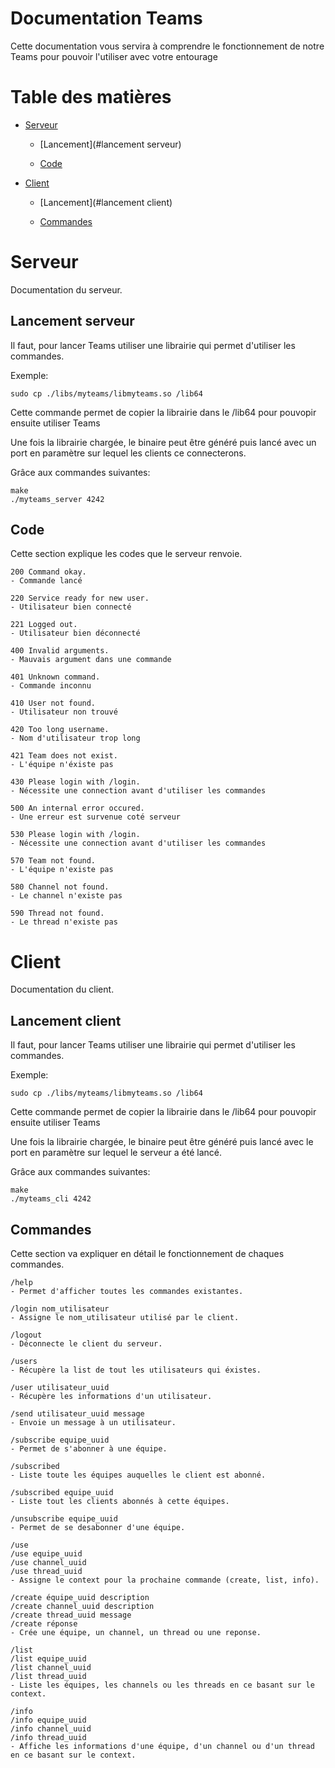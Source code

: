 # Documentation Teams

Cette documentation vous servira à comprendre le fonctionnement de notre Teams pour pouvoir l'utiliser avec votre entourage

# Table des matières

- [Serveur](#serveur)

    - [Lancement](#lancement serveur)

    - [Code](#code)

- [Client](#serveur)

    - [Lancement](#lancement client)

    - [Commandes](#commandes)

# Serveur

Documentation du serveur.

## Lancement serveur

Il faut, pour lancer Teams utiliser une librairie qui permet d'utiliser les commandes.

Exemple:
```
sudo cp ./libs/myteams/libmyteams.so /lib64
```

Cette commande permet de copier la librairie dans le /lib64 pour pouvopir ensuite utiliser Teams

Une fois la librairie chargée, le binaire peut être généré puis lancé avec un port en paramètre sur lequel les clients ce connecterons.

Grâce aux commandes suivantes:

```
make
./myteams_server 4242
```

## Code

Cette section explique les codes que le serveur renvoie.

```
200 Command okay.
- Commande lancé

220 Service ready for new user.
- Utilisateur bien connecté

221 Logged out.
- Utilisateur bien déconnecté

400 Invalid arguments.
- Mauvais argument dans une commande

401 Unknown command.
- Commande inconnu

410 User not found.
- Utilisateur non trouvé

420 Too long username.
- Nom d'utilisateur trop long

421 Team does not exist.
- L'équipe n'éxiste pas

430 Please login with /login.
- Nécessite une connection avant d'utiliser les commandes

500 An internal error occured.
- Une erreur est survenue coté serveur

530 Please login with /login.
- Nécessite une connection avant d'utiliser les commandes

570 Team not found.
- L'équipe n'existe pas

580 Channel not found.
- Le channel n'existe pas

590 Thread not found.
- Le thread n'existe pas

```

# Client

Documentation du client.

## Lancement client

Il faut, pour lancer Teams utiliser une librairie qui permet d'utiliser les commandes.

Exemple:
```
sudo cp ./libs/myteams/libmyteams.so /lib64
```

Cette commande permet de copier la librairie dans le /lib64 pour pouvopir ensuite utiliser Teams

Une fois la librairie chargée, le binaire peut être généré puis lancé avec le port en paramètre sur lequel le serveur a été lancé.

Grâce aux commandes suivantes:

```
make
./myteams_cli 4242
```

## Commandes

Cette section va expliquer en détail le fonctionnement de chaques commandes.

```
/help
- Permet d'afficher toutes les commandes existantes.
```

```
/login nom_utilisateur
- Assigne le nom_utilisateur utilisé par le client.
```

```
/logout
- Déconnecte le client du serveur.
```

```
/users
- Récupère la list de tout les utilisateurs qui éxistes.
```

```
/user utilisateur_uuid
- Récupère les informations d'un utilisateur.
```

```
/send utilisateur_uuid message
- Envoie un message à un utilisateur.
```

```
/subscribe equipe_uuid
- Permet de s'abonner à une équipe.
```

```
/subscribed
- Liste toute les équipes auquelles le client est abonné.

/subscribed equipe_uuid
- Liste tout les clients abonnés à cette équipes.
```

```
/unsubscribe equipe_uuid
- Permet de se desabonner d'une équipe.
```

```
/use
/use equipe_uuid
/use channel_uuid
/use thread_uuid
- Assigne le context pour la prochaine commande (create, list, info).
```

```
/create équipe_uuid description
/create channel_uuid description
/create thread_uuid message
/create réponse
- Crée une équipe, un channel, un thread ou une reponse.
```

```
/list
/list equipe_uuid
/list channel_uuid
/list thread_uuid
- Liste les équipes, les channels ou les threads en ce basant sur le context.
```

```
/info
/info equipe_uuid
/info channel_uuid
/info thread_uuid
- Affiche les informations d'une équipe, d'un channel ou d'un thread en ce basant sur le context.
```
